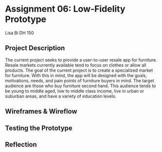 # Assignment 06: Low-Fidelity Prototype
Lisa Bi
DH 150
## Project Description
The current project seeks to provide a user-to-user resale app for furniture. Resale markets currently available tend to focus on clothes or allow all products. The goal of the current project is to create a specialized market for furniture. With this in mind, the app will be designed with the goals, motivations, needs, and pain points of furniture buyers in mind. The target audience are those who buy furniture second hand. This audience tends to be young to middle aged, low to middle class income, live in urban or suburban areas, and have a variety of education levels.

## Wireframes & Wireflow

## Testing the Prototype

## Reflection
